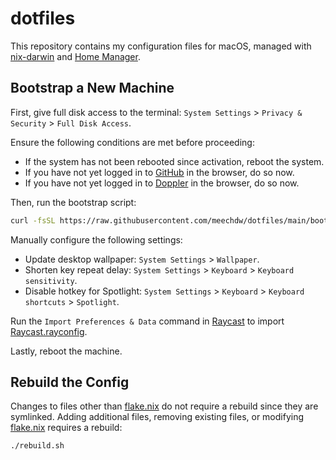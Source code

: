 # dotfiles

This repository contains my configuration files for macOS, managed with [nix-darwin](https://github.com/nix-darwin/nix-darwin) and [Home Manager](https://github.com/nix-community/home-manager).

## Bootstrap a New Machine

First, give full disk access to the terminal: `System Settings` > `Privacy & Security` > `Full Disk Access`.

Ensure the following conditions are met before proceeding:

- If the system has not been rebooted since activation, reboot the system.
- If you have not yet logged in to [GitHub](https://github.com) in the browser, do so now.
- If you have not yet logged in to [Doppler](https://doppler.com) in the browser, do so now.

Then, run the bootstrap script:

```bash
curl -fsSL https://raw.githubusercontent.com/meechdw/dotfiles/main/bootstrap.sh | bash
```

Manually configure the following settings:

- Update desktop wallpaper: `System Settings` > `Wallpaper`.
- Shorten key repeat delay: `System Settings` > `Keyboard` > `Keyboard sensitivity`.
- Disable hotkey for Spotlight: `System Settings` > `Keyboard` > `Keyboard shortcuts` > `Spotlight`.

Run the `Import Preferences & Data` command in [Raycast](https://www.raycast.com) to import [Raycast.rayconfig](./Raycast.rayconfig).

Lastly, reboot the machine.

## Rebuild the Config

Changes to files other than [flake.nix](./.config/nix/flake.nix) do not require a rebuild since they are symlinked. Adding additional files, removing existing files, or modifying [flake.nix](./.config/nix/flake.nix) requires a rebuild:

```bash
./rebuild.sh
```

